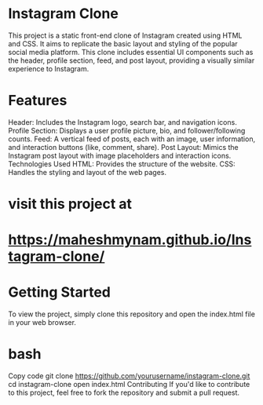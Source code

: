 # Instagram Clone
This project is a static front-end clone of Instagram created using HTML and CSS. It aims to replicate the basic layout and styling of the popular social media platform. This clone includes essential UI components such as the header, profile section, feed, and post layout, providing a visually similar experience to Instagram.

# Features
Header: Includes the Instagram logo, search bar, and navigation icons.
Profile Section: Displays a user profile picture, bio, and follower/following counts.
Feed: A vertical feed of posts, each with an image, user information, and interaction buttons (like, comment, share).
Post Layout: Mimics the Instagram post layout with image placeholders and interaction icons.
Technologies Used
HTML: Provides the structure of the website.
CSS: Handles the styling and layout of the web pages.

# visit this project at 
# https://maheshmynam.github.io/Instagram-clone/

# Getting Started
To view the project, simply clone this repository and open the index.html file in your web browser.

# bash
Copy code
git clone https://github.com/yourusername/instagram-clone.git
cd instagram-clone
open index.html
Contributing
If you'd like to contribute to this project, feel free to fork the repository and submit a pull request.
